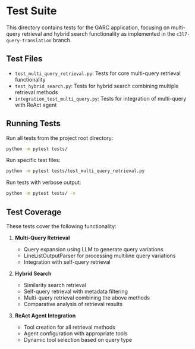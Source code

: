 # Test Suite

This directory contains tests for the GARC application, focusing on multi-query retrieval and hybrid search functionality as implemented in the `c3l7-query-translation` branch.

## Test Files

- `test_multi_query_retrieval.py`: Tests for core multi-query retrieval functionality
- `test_hybrid_search.py`: Tests for hybrid search combining multiple retrieval methods
- `integration_test_multi_query.py`: Tests for integration of multi-query with ReAct agent

## Running Tests

Run all tests from the project root directory:

```bash
python -m pytest tests/
```

Run specific test files:

```bash
python -m pytest tests/test_multi_query_retrieval.py
```

Run tests with verbose output:

```bash
python -m pytest tests/ -v
```

## Test Coverage

These tests cover the following functionality:

1. **Multi-Query Retrieval**

   - Query expansion using LLM to generate query variations
   - LineListOutputParser for processing multiline query variations
   - Integration with self-query retrieval

2. **Hybrid Search**

   - Similarity search retrieval
   - Self-query retrieval with metadata filtering
   - Multi-query retrieval combining the above methods
   - Comparative analysis of retrieval results

3. **ReAct Agent Integration**
   - Tool creation for all retrieval methods
   - Agent configuration with appropriate tools
   - Dynamic tool selection based on query type
